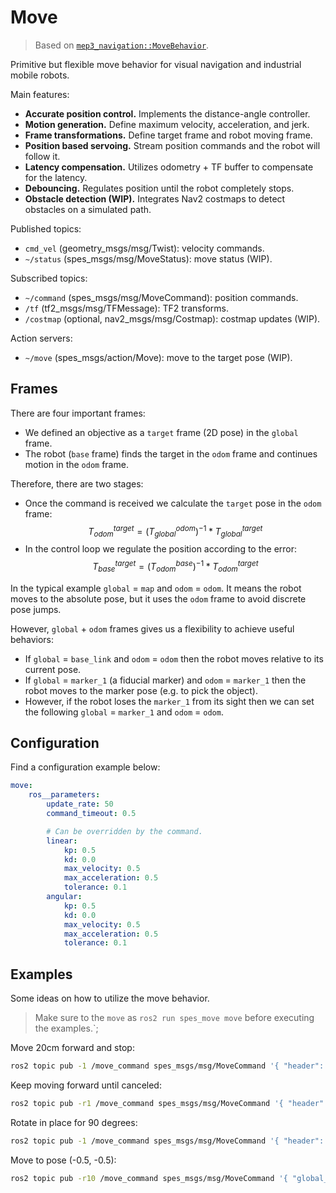 # Move

> Based on [`mep3_navigation::MoveBehavior`](https://github.com/memristor/mep3/edit/main/mep3_navigation/src/move_behavior/README.md).

Primitive but flexible move behavior for visual navigation and industrial mobile robots.

Main features:
- **Accurate position control.** Implements the distance-angle controller.
- **Motion generation.** Define maximum velocity, acceleration, and jerk.
- **Frame transformations.** Define target frame and robot moving frame.
- **Position based servoing.** Stream position commands and the robot will follow it.
- **Latency compensation.** Utilizes odometry + TF buffer to compensate for the latency. 
- **Debouncing.** Regulates position until the robot completely stops.
- **Obstacle detection (WIP).** Integrates Nav2 costmaps to detect obstacles on a simulated path.

Published topics:
- `cmd_vel` (geometry_msgs/msg/Twist): velocity commands.
- `~/status` (spes_msgs/msg/MoveStatus): move status (WIP).

Subscribed topics:
- `~/command` (spes_msgs/msg/MoveCommand): position commands.
- `/tf` (tf2_msgs/msg/TFMessage): TF2 transforms.
- `/costmap` (optional, nav2_msgs/msg/Costmap): costmap updates (WIP).

Action servers:
- `~/move` (spes_msgs/action/Move): move to the target pose (WIP).

## Frames

There are four important frames:
- We defined an objective as a `target` frame (2D pose) in the `global` frame.
- The robot (`base` frame) finds the target in the `odom` frame and continues motion in the `odom` frame.

Therefore, there are two stages:
- Once the command is received we calculate the `target` pose in the `odom` frame: $$ T_{odom}^{target} = (T_{global}^{odom})^{-1} * T_{global}^{target} $$
- In the control loop we regulate the position according to the error: $$ T_{base}^{target} = (T_{odom}^{base})^{-1} * T_{odom}^{target} $$

In the typical example `global` = `map` and `odom` = `odom`.
It means the robot moves to the absolute pose, but it uses the `odom` frame to avoid discrete pose jumps.

However, `global` + `odom` frames gives us a flexibility to achieve useful behaviors:
- If `global` = `base_link` and `odom` = `odom` then the robot moves relative to its current pose.
- If `global` = `marker_1` (a fiducial marker) and `odom` = `marker_1` then the robot moves to the marker pose (e.g. to pick the object). 
- However, if the robot loses the `marker_1` from its sight then we can set the following `global` = `marker_1` and `odom` = `odom`.

## Configuration

Find a configuration example below:
```yaml
move:
    ros__parameters:
        update_rate: 50
        command_timeout: 0.5

        # Can be overridden by the command.
        linear:
            kp: 0.5
            kd: 0.0
            max_velocity: 0.5
            max_acceleration: 0.5
            tolerance: 0.1
        angular:
            kp: 0.5
            kd: 0.0
            max_velocity: 0.5
            max_acceleration: 0.5
            tolerance: 0.1
```

## Examples

Some ideas on how to utilize the move behavior.

> Make sure to the `move` as `ros2 run spes_move move` before executing the examples.`;

Move 20cm forward and stop:
```bash
ros2 topic pub -1 /move_command spes_msgs/msg/MoveCommand '{ "header": { "frame_id": "base_link" }, "odom_frame": "odom", "target": { "x": 0.2 }, "rotate_towards_goal": false, "rotate_at_goal": false }'
```

Keep moving forward until canceled:
```bash
ros2 topic pub -r1 /move_command spes_msgs/msg/MoveCommand '{ "header": { "frame_id": "base_link" }, "odom_frame": "odom", "target": { "x": 0.5 }, "rotate_towards_goal": false, "rotate_at_goal": false }'
```

Rotate in place for 90 degrees:
```bash
ros2 topic pub -1 /move_command spes_msgs/msg/MoveCommand '{ "header": { "frame_id": "base_link" }, "odom_frame": "odom", "target": { "theta": 1.507 }, "rotate_towards_goal": false, "translate": false }'
```

Move to pose (-0.5, -0.5):
```bash
ros2 topic pub -r10 /move_command spes_msgs/msg/MoveCommand '{ "global_frame": "odom", "odom_frame": "odom", "target": { "x": -0.5, "y": -0.5 } }'
```
